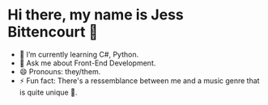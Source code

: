 <h1>Hi there, my name is Jess Bittencourt 👋</h1> 

- 🌱 I’m currently learning C#, Python.
- 💬 Ask me about Front-End Development.
- 😄 Pronouns: they/them.
- ⚡ Fun fact: There's a ressemblance between me and a music genre that is quite unique 🎷.

<!--
**srtjazz/srtjazz** is a ✨ _special_ ✨ repository because its `README.md` (this file) appears on your GitHub profile.


